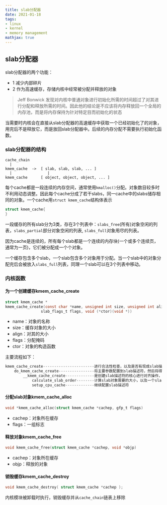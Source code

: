 ```yaml
---
title: slab分配器
date: 2021-01-18
tags: 
- linux
- kernel
- memory management
mathjax: true
---
```


## slab分配器

slab分配器的两个功能：

- 1 减少内部碎片
- 2 作为高速缓存，存储内核中经常被分配并释放的对象

> Jeff Bonwick 发现对内核中普通对象进行初始化所需的时间超过了对其进行分配和释放所需的时间。因此他的结论是不应该将内存释放回一个全局的内存池，而是将内存保持为针对特定目而初始化的状态

当需要时内核会在直接从slab分配器的高速缓存中获取一个已经初始化了的对象，用完后不是释放它，而是放回slab分配器中。后续的内存分配不需要执行初始化函数。


### slab分配器的结构

```
cache_chain
  |
kmem_cache  ->  [ slab, slab, slab, ... ]
  |                |
kmem_cache      [ object, object, object, ... ]
```

每个cache都是一段连续的内存空间，通常使用`kmalloc()`分配。对象数目较多时不利用动态调整。因此每个cache分成了若干slabs，同一cache中的slabs储存相同的对象。一个cache用`struct kmem_cache`结构体表示

```c
struct kmem_cache{
}
```

一段缓存的所有slab分为3类，存在3个列表中：`slabs_free`(所有)对象空闲的列表，`slabs_partial`部分对象空闲的列表, `slabs_full`对象用尽的列表。

因为cache是连续的，所有每个slab都是一个连续的内存块(一个或多个连续页，通常为一页)，它们被分配成一个个对象。

一个缓存包含多个slab，一个slab包含多个对象用于分配。当一个slab中的对象分配完后会被放入`slabs_full`列表，同理一个slab可以在3个列表中移动。


### 内核函数

#### 为一个创建缓存kmem_cache_create

```c
struct kmem_cache *
kmem_cache_create(const char *name, unsigned int size, unsigned int align,
                slab_flags_t flags, void (*ctor)(void *))
```

- name：对象的名称
- size：缓存对象的大小
- align：对其的大小
- flags：分配掩码
- ctor：对象的构造函数

主要流程如下：

```c
kmem_cache_create-----------------------进行合法性检查，以及是否有现成slab描述符可用
    do_kmem_cache_create----------------将主要参数配置到slab描述符，然后将得到的描述符加入slab_caches全局链表中。
        __kmem_cache_create-------------是创建slab描述符的核心进行对齐操作，计算需要页面，对象数目，对slab着色等等操作。
            calculate_slab_order--------计算slab对象需要的大小，以及一个slab描述符需要多少page
            setup_cpu_cache-------------继续配置slab描述符
```


#### 分配slab对象kmem_cache_alloc

```c
void *kmem_cache_alloc(struct kmem_cache *cachep, gfp_t flags)
```

- cachep：对象所在缓存
- flags：一组标志


#### 释放对象kmem_cache_free

```c
void kmem_cache_free(struct kmem_cache *cachep, void *objp)
```

- cachep：对象所在缓存
- objp：释放的对象


#### 销毁缓存kmem_cache_destroy

```c
void kmem_cache_destroy( struct kmem_cache *cachep );
```

内核模块被卸载时执行，销毁缓存并从`cache_chain`链表上移除





